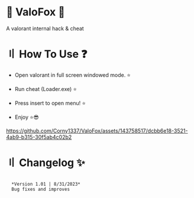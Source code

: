 # 🦊 ValoFox 🦊

A valorant internal hack & cheat

# 〢 How To Use ❓

- Open valorant in full screen windowed mode. ⭐

- Run cheat (Loader.exe) ⭐

- Press insert to open menu! ⭐

- Enjoy ⭐😎

https://github.com/Corny1337/ValoFox/assets/143758517/dcbb6e18-3521-4ab9-b315-30f5ab4c02b2

# 〢 Changelog ✨

```   Initial stable release for public use

  *Version 1.01 | 8/31/2023*
  Bug fixes and improves 
